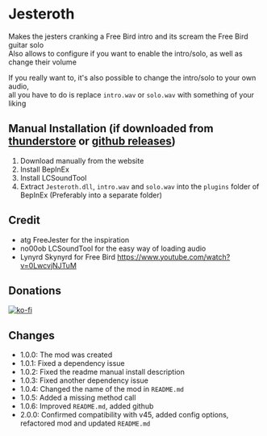 # Jesteroth
Makes the jesters cranking a Free Bird intro and its scream the Free Bird guitar solo<br>
Also allows to configure if you want to enable the intro/solo, as well as change their volume

If you really want to, it's also possible to change the intro/solo to your own audio,<br>
all you have to do is replace `intro.wav` or `solo.wav` with something of your liking

## Manual Installation (if downloaded from [thunderstore](https://thunderstore.io/c/lethal-company/p/SolAZDev/Jesteroth/) or [github releases](https://github.com/SolAZDeve/Jesteroth/releases))
1. Download manually from the website
2. Install BepInEx
3. Install LCSoundTool
4. Extract `Jesteroth.dll`, `intro.wav` and `solo.wav` into the `plugins` folder of BepInEx (Preferably into a separate folder)

## Credit
- atg FreeJester for the inspiration
- no00ob LCSoundTool for the easy way of loading audio
- Lynyrd Skynyrd for Free Bird https://www.youtube.com/watch?v=0LwcvjNJTuM

## Donations
[![ko-fi](https://ko-fi.com/img/githubbutton_sm.svg)](https://ko-fi.com/F1F1RYF22)

## Changes
- 1.0.0: The mod was created
- 1.0.1: Fixed a dependency issue
- 1.0.2: Fixed the readme manual install description
- 1.0.3: Fixed another dependency issue
- 1.0.4: Changed the name of the mod in `README.md`
- 1.0.5: Added a missing method call
- 1.0.6: Improved `README.md`, added github
- 2.0.0: Confirmed compatibility with v45, added config options, refactored mod and updated `README.md`